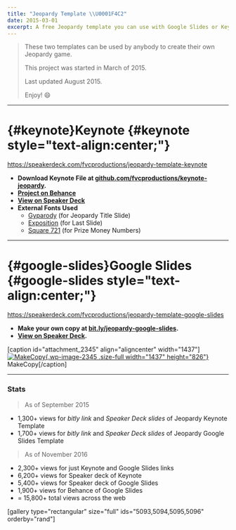 ```yaml
---
title: "Jeopardy Template \\U0001F4C2"
date: 2015-03-01
excerpt: A free Jeopardy template you can use with Google Slides or Keynote.
---
```


> These two templates can be used by anybody to create their own
> Jeopardy game.
>
> This project was started in March of 2015.
>
> Last updated August 2015.
>
> Enjoy! :smile:

------------------------------------------------------------------------

[](#keynote){#keynote}Keynote {#keynote style="text-align:center;"}
=============================

https://speakerdeck.com/fvcproductions/jeopardy-template-keynote

-   **Download Keynote File at
    [github.com/fvcproductions/keynote-jeopardy](https://github.com/fvcproductions/keynote-jeopardy "Jeopardy Template").**
-   **[Project on
    Behance](https://www.behance.net/gallery/24112247/Jeopardy-Template-Keynote "Jeopardy Template | Behance")**
-   **[View on Speaker
    Deck](https://speakerdeck.com/fvcproductions/jeopardy-template-keynote "Speaker Deck | Jeopardy Template")**
-   **External Fonts Used**
    - [Gyparody](https://www.1001fonts.com/gyparody-font.html) (for
        Jeopardy Title Slide)
    - [Exposition](https://www.ffonts.net/Exposition.font) (for Last
        Slide)
    - [Square 721](https://www.fontyukle.net/en/1,Square721) (for
        Prize Money Numbers)

------------------------------------------------------------------------

[](#google-slides){#google-slides}Google Slides {#google-slides style="text-align:center;"}
===============================================

https://speakerdeck.com/fvcproductions/jeopardy-template-google-slides

-   **Make your own copy at
    [bit.ly/jeopardy-google-slides](https://bit.ly/jeopardy-google-slides "Jeopardy Template | Google Slides").**
-   **[View on Speaker
    Deck](https://speakerdeck.com/fvcproductions/jeopardy-template-google-slides "Speaker Deck | Jeopardy Template").**

\[caption id="attachment\_2345" align="aligncenter"
width="1437"\][![MakeCopy](https://fvcproductions.files.wordpress.com/2015/05/makecopy.gif){.wp-image-2345
.size-full width="1437"
height="826"}](https://fvcproductions.files.wordpress.com/2015/05/makecopy.gif)
MakeCopy\[/caption\]

------------------------------------------------------------------------

### Stats

> As of September 2015

-   1,300+ views for *bitly link* and *Speaker Deck slides* of Jeopardy
    Keynote Template
-   1,700+ views for *bitly link* and *Speaker Deck slides* of Jeopardy
    Google Slides Template

> As of November 2016

-   2,300+ views for just Keynote and Google Slides links
-   6,200+ views for Speaker deck of Keynote
-   5,400+ views for Speaker deck of Google Slides
-   1,900+ views for Behance of Google Slides
-   = 15,800+ total views across the web

\[gallery type="rectangular" size="full" ids="5093,5094,5095,5096"
orderby="rand"\]
